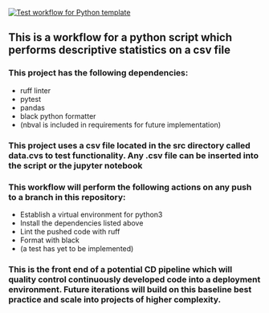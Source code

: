 [![Test workflow for Python template](https://github.com/johncoogan53/PythonDataScience/actions/workflows/pythonapp.yml/badge.svg)](https://github.com/johncoogan53/PythonDataScience/actions/workflows/pythonapp.yml)
## This is a workflow for a python script which performs descriptive statistics on a csv file
### This project has the following dependencies:
* ruff linter
* pytest
* pandas
* black python formatter 
* (nbval is included in requirements for future implementation)
### This project uses a csv file located in the src directory called data.cvs to test functionality. Any .csv file can be inserted into the script or the jupyter notebook 
### This workflow will perform the following actions on any push to a branch in this repository:
* Establish a virtual environment for python3
* Install the dependencies listed above
* Lint the pushed code with ruff
* Format with black
* (a test has yet to be implemented)

### This is the front end of a potential CD pipeline which will quality control continuously developed code into a deployment environment. Future iterations will build on this baseline best practice and scale into projects of higher complexity.


